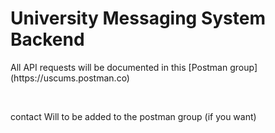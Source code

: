 # University Messaging System Backend
<p>All API requests will be documented in this [Postman group](https://uscums.postman.co)</p>
</br>
<p>contact Will to be added to the postman group (if you want)</p>

